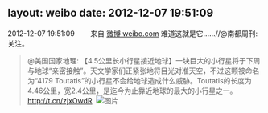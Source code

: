 layout: weibo
date: 2012-12-07 19:51:09
---
2012-12-07 19:51:09  &nbsp;&nbsp;&nbsp;&nbsp;&nbsp;&nbsp; 来自 <a href="http://weibo.com/" rel="nofollow">微博 weibo.com</a>
难道这就是它......//@南都周刊: 关注。
>  @美国国家地理: 【4.5公里长小行星接近地球】一块巨大的小行星将于下周与地球“亲密接触”。天文学家们正紧张地将目光对准天空，不过这颗被命名为“4179 Toutatis”的小行星不会给地球造成什么威胁。Toutatis的长度为4.46公里，宽2.4公里，是迄今为止靠近地球的最大的小行星之一。http://t.cn/zjxOwdR ​​​
>  ![图片](https://ww4.sinaimg.cn/large/6200e46ajw1dzl9f0qwruj.jpg)
